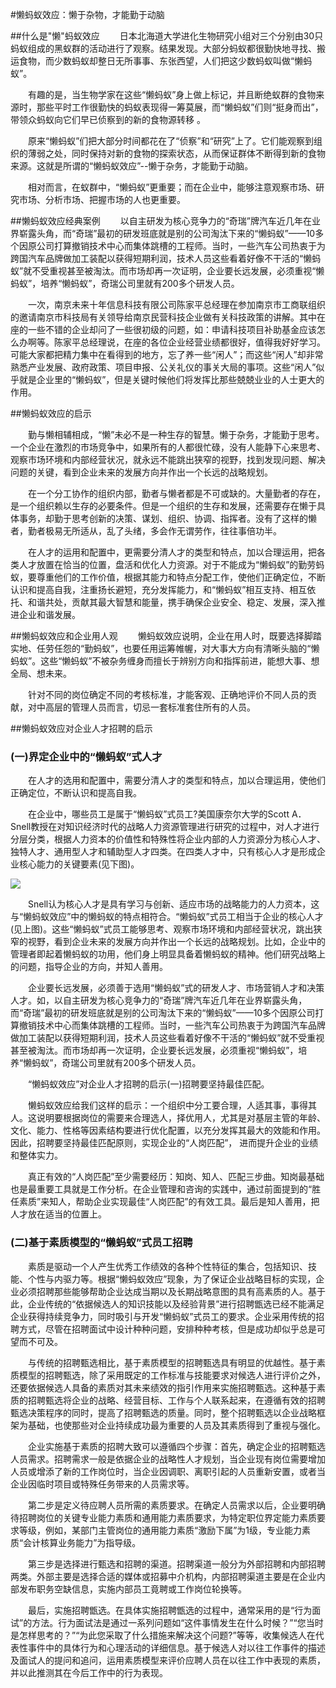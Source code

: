 #懒蚂蚁效应：懒于杂物，才能勤于动脑

##什么是"懒"蚂蚁效应
　　日本北海道大学进化生物研究小组对三个分别由30只蚂蚁组成的黑蚁群的活动进行了观察。结果发现。大部分蚂蚁都很勤快地寻找、搬运食物，而少数蚂蚁却整日无所事事、东张西望，人们把这少数蚂蚁叫做“懒蚂蚁”。

　　有趣的是，当生物学家在这些“懒蚂蚁”身上做上标记，并且断绝蚁群的食物来源时，那些平时工作很勤快的蚂蚁表现得一筹莫展，而“懒蚂蚁”们则“挺身而出”，带领众蚂蚁向它们早已侦察到的新的食物源转移 。

　　原来“懒蚂蚁”们把大部分时间都花在了“侦察”和“研究”上了。它们能观察到组织的薄弱之处，同时保持对新的食物的探索状态，从而保证群体不断得到新的食物来源。这就是所谓的“懒蚂蚁效应”--懒于杂务，才能勤于动脑。

　　相对而言，在蚁群中，“懒蚂蚁”更重要；而在企业中，能够注意观察市场、研究市场、分析市场、把握市场的人也更重要。

##懒蚂蚁效应经典案例
　　以自主研发为核心竞争力的“奇瑞”牌汽车近几年在业界崭露头角，而“奇瑞”最初的研发班底就是别的公司淘汰下来的“懒蚂蚁”——10多个因原公司打算撤销技术中心而集体跳槽的工程师。当时，一些汽车公司热衷于为跨国汽车品牌做加工装配以获得短期利润，技术人员这些看着好像不干活的“懒蚂蚁”就不受重视甚至被淘汰。而市场却再一次证明，企业要长远发展，必须重视“懒蚂蚁”，培养“懒蚂蚁”，奇瑞公司里就有200多个研发人员。

　　一次，南京未来十年信息科技有限公司陈家平总经理在参加南京市工商联组织的邀请南京市科技局有关领导给南京民营科技企业做有关科技政策的讲解。其中在座的一些不错的企业却问了一些很初级的问题，如：申请科技项目补助基金应该怎么办啊等。陈家平总经理说，在座的各位企业经营业绩都很好，值得我好好学习。可能大家都把精力集中在看得到的地方，忘了养一些“闲人”；而这些“闲人”却非常熟悉产业发展、政府政策、项目申报、公关礼仪的事关大局的事项。这些“闲人”似乎就是企业里的“懒蚂蚁”，但是关键时候他们将发挥比那些兢兢业业的人士更大的作用。

##懒蚂蚁效应的启示

　　勤与懒相辅相成，“懒”未必不是一种生存的智慧。懒于杂务，才能勤于思考。一个企业在激烈的市场竞争中，如果所有的人都很忙碌，没有人能静下心来思考、观察市场环境和内部经营状况，就永远不能跳出狭窄的视野，找到发现问题、解决问题的关键，看到企业未来的发展方向并作出一个长远的战略规划。

　　在一个分工协作的组织内部，勤者与懒者都是不可或缺的。大量勤者的存在，是一个组织赖以生存的必要条件。但是一个组织的生存和发展，还需要存在懒于具体事务，却勤于思考创新的决策、谋划、组织、协调、指挥者。没有了这样的懒者，勤者极易无所适从，乱了头绪，多会作无谓劳作，往往事倍功半。

　　在人才的运用和配置中，更需要分清人才的类型和特点，加以合理运用，把各类人才放置在恰当的位置，盘活和优化人力资源。对于不能成为“懒蚂蚁”的勤劳蚂蚁，要尊重他们的工作价值，根据其能力和特点分配工作，使他们正确定位，不断认识和提高自我，注重扬长避短，充分发挥能力，和“懒蚂蚁”相互支持、相互依托、和谐共处，贡献其最大智慧和能量，携手确保企业安全、稳定、发展，深入推进企业和谐发展。


##懒蚂蚁效应和企业用人观
　　懒蚂蚁效应说明，企业在用人时，既要选择脚踏实地、任劳任怨的“勤蚂蚁”，也要任用运筹帷幄，对大事大方向有清晰头脑的“懒蚂蚁”。这些“懒蚂蚁”不被杂务缠身而擅长于辨别方向和指挥前进，能想大事、想全局、想未来。

　　针对不同的岗位确定不同的考核标准，才能客观、正确地评价不同人员的贡献，对中高层的管理人员而言，切忌一套标准套住所有的人员。

##懒蚂蚁效应对企业人才招聘的启示

### (一)界定企业中的“懒蚂蚁”式人才

　　在人才的选用和配置中，需要分清人才的类型和特点，加以合理运用，使他们正确定位，不断认识和提高自我。

　　在企业中，哪些员工是属于“懒蚂蚁”式员工?美国康奈尔大学的Scott A．Snell教授在对知识经济时代的战略人力资源管理进行研究的过程中，对人才进行分层分类，根据人力资本的价值性和特殊性将企业内部的人力资源分为核心人才、独特人才、通用型人才和辅助型人才四类。在四类人才中，只有核心人才是形成企业核心能力的关键要素(见下图)。

![](https://res.gitlore.com/2017/03/23/78093CBF11688BE4D72831011BCD12A1.jpg)

　　Snell认为核心人才是具有学习与创新、适应市场的战略能力的人力资本，这与“懒蚂蚁效应”中的懒蚂蚁的特点相符合。“懒蚂蚁”式员工相当于企业的核心人才(见上图)。这些“懒蚂蚁”式员工能够思考、观察市场环境和内部经营状况，跳出狭窄的视野，看到企业未来的发展方向并作出一个长远的战略规划。比如，企业中的管理者即起着懒蚂蚁的功用，他们身上明显具备着懒蚂蚁的精神。他们研究战略上的问题，指导企业的方向，并知人善用。

　　企业要长远发展，必须善于选用“懒蚂蚁”式的研发人才、市场营销人才和决策人才。如，以自主研发为核心竞争力的“奇瑞”牌汽车近几年在业界崭露头角，而“奇瑞”最初的研发班底就是别的公司淘汰下来的“懒蚂蚁”——10多个因原公司打算撤销技术中心而集体跳槽的工程师。当时，一些汽车公司热衷于为跨国汽车品牌做加工装配以获得短期利润，技术人员这些看着好像不干活的“懒蚂蚁”就不受重视甚至被淘汰。而市场却再一次证明，企业要长远发展，必须重视“懒蚂蚁”，培养“懒蚂蚁”，奇瑞公司里就有200多个研发人员。

　　“懒蚂蚁效应”对企业人才招聘的启示(一)招聘要坚持最佳匹配。

　　懒蚂蚁效应给我们这样的启示：一个组织中分工要合理，人适其事，事得其人。这说明要根据岗位的需要来合理选人，择优用人，尤其是对基层主管的年龄、文化、能力、性格等因素结构要进行优化配置，以充分发挥其最大的效能和作用。因此，招聘要坚持最佳匹配原则，实现企业的“人岗匹配”， 进而提升企业的业绩和整体实力。

　　真正有效的“人岗匹配”至少需要经历：知岗、知人、匹配三步曲。知岗最基础也是最重要工具就是工作分析。在企业管理和咨询的实践中，通过前面提到的“胜任素质”来知人，帮助企业实现最佳“人岗匹配”的有效工具。最后是知人善用，把人才放在适当的位置上。

### (二)基于素质模型的“懒蚂蚁”式员工招聘

　　素质是驱动一个人产生优秀工作绩效的各种个性特征的集合，包括知识、技能、个性与内驱力等。根据“懒蚂蚁效应”现象，为了保证企业战略目标的实现，企业必须招聘那些能够帮助企业达成当期以及长期战略意图的具有高素质的人。基于此，企业传统的“依据候选人的知识技能以及经验背景”进行招聘甑选已经不能满足企业获得持续竞争力，同时吸引与开发“懒蚂蚁”式员工的要求。企业采用传统的招聘方式，尽管在招聘面试中设计种种问题，安排种种考核，但是成功却似乎总是可望而不可及。

　　与传统的招聘甄选相比，基于素质模型的招聘甄选具有明显的优越性。基于素质模型的招聘甄选，除了采用既定的工作标准与技能要求对候选人进行评价之外，还要依据候选人具备的素质对其未来绩效的指引作用来实施招聘甄选。这种基于素质的招聘甄选将企业的战略、经营目标、工作与个人联系起来，在遵循有效的招聘甄选决策程序的同时，提高了招聘甄选的质量。同时，整个招聘甄选以企业战略框架为基础，也使那些对企业持续成功最为重要的人员及其素质得到了重视与强化。

　　企业实施基于素质的招聘大致可以遵循四个步骤：首先，确定企业的招聘甄选人员需求。招聘需求一般是依据企业的战略性人才规划，当企业现有岗位需要增加人员或增添了新的工作岗位时，当企业因调职、离职引起的人员重新安置，或者当企业因临时项目或特殊任务带来的人员需求等。

　　第二步是定义待应聘人员所需的素质要求。在确定人员需求以后，企业要明确待招聘岗位的关键专业能力素质和通用能力素质要求，为特定职位界定能力素质要求等级，例如，某部门主管岗位的通用能力素质“激励下属”为1级，专业能力素质“会计核算业务能力”为指导级。

　　第三步是选择进行甄选和招聘的渠道。招聘渠道一般分为外部招聘和内部招聘两类。外部主要是选择合适的媒体或招募中介机构，内部招聘渠道主要是在企业内部发布职务空缺信息，实施内部员工竟聘或工作岗位轮换等。

　　最后，实施招聘甑选。在具体实施招聘甑选的过程中，通常采用的是“行为面试”的方法。行为面试法是通过一系列问题如“这件事情发生在什么时候？”“您当时是怎样思考的？”“为此您采取了什么措施来解决这个问题?”等等，收集候选人在代表性事件中的具体行为和心理活动的详细信息。基于候选人对以往工作事件的描述及面试人的提问和追问，运用素质模型来评价应聘人员在以往工作中表现的素质，并以此推测其在今后工作中的行为表现。



